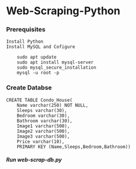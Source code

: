 # Web-Scraping-Python

### Prerequisites

    Install Python
    Install MySQL and Cofigure

        sudo apt update
        sudo apt install mysql-server
        sudo mysql_secure_installation
        mysql -u root -p

### Create Databse

    CREATE TABLE Condo_House(
        Name varchar(250) NOT NULL,
        Sleeps varchar(30),
        Bedroom varchar(30),
        Bathroom varchar(30),
        Image1 varchar(500),
        Image2 varchar(500),
        Image3 varchar(500),
        Price varchar(10),
        PRIMARY KEY (Name,Sleeps,Bedroom,Bathroom))

##### Run web-scrap-db.py
